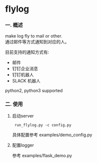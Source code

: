 flylog
======


### 一. 概述

make log fly to mail or other.  
通过邮件等方式通知到对应的人。


目前支持的通知方式有:

* 邮件
* 钉钉企业消息
* 钉钉机器人
* SLACK 机器人

python2, python3 supported


### 二. 使用

1. 启动server

        run_flylog.py -c config.py

    具体配置参考 examples/demo_config.py

2. 配置logger

    参考 examples/flask_demo.py
